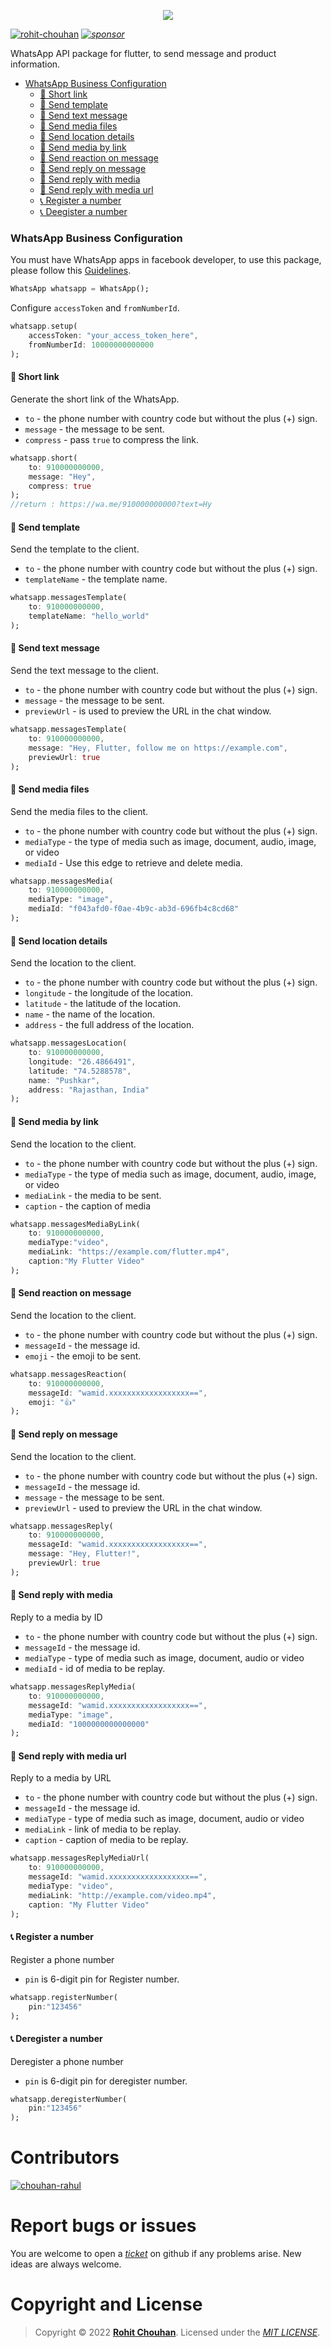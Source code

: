 <p align="center"><img src="https://raw.githubusercontent.com/rohit-chouhan/whatsapp/main/img/banner.png"/></p>

[![rohit-chouhan](https://user-images.githubusercontent.com/82075108/182797964-a92e0c59-b9ef-432d-92af-63b6475a4b1c.svg)](https://www.github.com/rohit-chouhan)
_[![sponsor](https://user-images.githubusercontent.com/82075108/182797969-11208ddc-b84c-4618-8534-18388d24ac18.svg)](https://github.com/sponsors/rohit-chouhan)_

WhatsApp API package for flutter, to send message and product information.

- [WhatsApp Business Configuration](#whatsapp-business-configuration)
  - [💬 Short link](#---short-link)
  - [💬 Send template](#---send-template)
  - [💬 Send text message](#---send-text-message)
  - [💬 Send media files](#---send-media-files)
  - [💬 Send location details](#---send-location-details)
  - [💬 Send media by link](#---send-media-by-link)
  - [💬 Send reaction on message](#---send-reaction-on-message)
  - [💬 Send reply on message](#---send-reply-on-message)
  - [💬 Send reply with media](#---send-reply-with-media)
  - [💬 Send reply with media url](#---send-reply-with-media-url)
  - [📞 Register a number](#---register-a-number)
  - [📞 Deegister a number](#---deregister-a-number)

### WhatsApp Business Configuration

You must have WhatsApp apps in facebook developer, to use this package, please follow this [Guidelines](https://developers.facebook.com/).

```dart
WhatsApp whatsapp = WhatsApp();
```

Configure `accessToken` and `fromNumberId`.

```dart
whatsapp.setup(
	accessToken: "your_access_token_here",
	fromNumberId: 10000000000000
);
```

#### 💬 Short link

Generate the short link of the WhatsApp.

- `to` - the phone number with country code but without the plus (+) sign.
- `message` - the message to be sent.
- `compress` - pass `true` to compress the link.

```dart
whatsapp.short(
	to: 910000000000,
	message: "Hey",
	compress: true
);
//return : https://wa.me/910000000000?text=Hy
```

#### 💬 Send template

Send the template to the client.

- `to` - the phone number with country code but without the plus (+) sign.
- `templateName` - the template name.

```dart
whatsapp.messagesTemplate(
	to: 910000000000,
	templateName: "hello_world"
);
```

#### 💬 Send text message

Send the text message to the client.

- `to` - the phone number with country code but without the plus (+) sign.
- `message` - the message to be sent.
- `previewUrl` - is used to preview the URL in the chat window.

```dart
whatsapp.messagesTemplate(
	to: 910000000000,
	message: "Hey, Flutter, follow me on https://example.com",
	previewUrl: true
);
```

#### 💬 Send media files

Send the media files to the client.

- `to` - the phone number with country code but without the plus (+) sign.
- `mediaType` - the type of media such as image, document, audio, image, or video
- `mediaId` - Use this edge to retrieve and delete media.

```dart
whatsapp.messagesMedia(
	to: 910000000000,
	mediaType: "image",
	mediaId: "f043afd0-f0ae-4b9c-ab3d-696fb4c8cd68"
);
```

#### 💬 Send location details

Send the location to the client.

- `to` - the phone number with country code but without the plus (+) sign.
- `longitude` - the longitude of the location.
- `latitude` - the latitude of the location.
- `name` - the name of the location.
- `address` - the full address of the location.

```dart
whatsapp.messagesLocation(
	to: 910000000000,
	longitude: "26.4866491",
	latitude: "74.5288578",
	name: "Pushkar",
	address: "Rajasthan, India"
);
```

#### 💬 Send media by link

Send the location to the client.

- `to` - the phone number with country code but without the plus (+) sign.
- `mediaType` - the type of media such as image, document, audio, image, or video
- `mediaLink` - the media to be sent.
- `caption` - the caption of media

```dart
whatsapp.messagesMediaByLink(
	to: 910000000000,
	mediaType:"video",
	mediaLink: "https://example.com/flutter.mp4",
	caption:"My Flutter Video"
);
```

#### 💬 Send reaction on message

Send the location to the client.

- `to` - the phone number with country code but without the plus (+) sign.
- `messageId` - the message id.
- `emoji` - the emoji to be sent.

```dart
whatsapp.messagesReaction(
	to: 910000000000,
	messageId: "wamid.xxxxxxxxxxxxxxxxxx==",
	emoji: "👍"
);
```

#### 💬 Send reply on message

Send the location to the client.

- `to` - the phone number with country code but without the plus (+) sign.
- `messageId` - the message id.
- `message` - the message to be sent.
- `previewUrl` - used to preview the URL in the chat window.

```dart
whatsapp.messagesReply(
	to: 910000000000,
	messageId: "wamid.xxxxxxxxxxxxxxxxxx==",
	message: "Hey, Flutter!",
	previewUrl: true
);
```

#### 💬 Send reply with media

Reply to a media by ID

- `to` - the phone number with country code but without the plus (+) sign.
- `messageId` - the message id.
- `mediaType` - type of media such as image, document, audio or video
- `mediaId` - id of media to be replay.

```dart
whatsapp.messagesReplyMedia(
	to: 910000000000,
	messageId: "wamid.xxxxxxxxxxxxxxxxxx==",
	mediaType: "image",
	mediaId: "1000000000000000"
);
```

#### 💬 Send reply with media url

Reply to a media by URL

- `to` - the phone number with country code but without the plus (+) sign.
- `messageId` - the message id.
- `mediaType` - type of media such as image, document, audio or video
- `mediaLink` - link of media to be replay.
- `caption` - caption of media to be replay.

```dart
whatsapp.messagesReplyMediaUrl(
	to: 910000000000,
	messageId: "wamid.xxxxxxxxxxxxxxxxxx==",
	mediaType: "video",
	mediaLink: "http://example.com/video.mp4",
	caption: "My Flutter Video"
);
```

#### 📞 Register a number

Register a phone number

- `pin` is 6-digit pin for Register number.

```dart
whatsapp.registerNumber(
	pin:"123456"
);
```

#### 📞 Deregister a number

Deregister a phone number

- `pin` is 6-digit pin for deregister number.

```dart
whatsapp.deregisterNumber(
	pin:"123456"
);
```

# Contributors

[![chouhan-rahul](https://user-images.githubusercontent.com/82075108/193220114-cd307ff4-9176-448c-9be6-e8bdee70206d.svg)
](https://github.com/chouhan-rahul)

# Report bugs or issues

You are welcome to open a _[ticket](https://github.com/rohit-chouhan/whatsapp/issues)_ on github if any problems arise. New ideas are always welcome.

# Copyright and License

> Copyright © 2022 **[Rohit Chouhan](https://rohitchouhan.com)**. Licensed under the _[MIT LICENSE](https://github.com/rohit-chouhan/whatsapp/blob/main/LICENSE)_.
